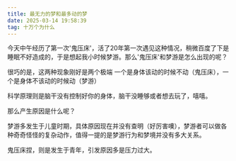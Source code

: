 ```yaml
---
title: 最无力的梦和最多动的梦
date: 2025-03-14 19:58:39
tag: 十万个为什么
---
```


今天中午经历了第一次'鬼压床'，活了20年第一次遇见这种情况，稍微百度了下是睡眠不好造成的，于是想起我小时候梦游。那么'鬼压床'和梦游是怎么出现的呢？

很巧的是，这两种现象刚好是两个极端 一个是身体该动的时候不动（鬼压床），一个是身体不该动的时候动（梦游）

科学原理则是脑干没有控制好你的身体，脑干没睡够或者想去玩了，嘻嘻。

那么产生原因是什么呢？

梦游多发生于儿童时期，具体原因现在并没有查明（好厉害噢），梦游者可以做各种奇奇怪怪的复杂动作，值得一提的是梦游行为和梦境并没有多大关系。

鬼压床捏，则是发生于青年，引发原因多是压力过大。


